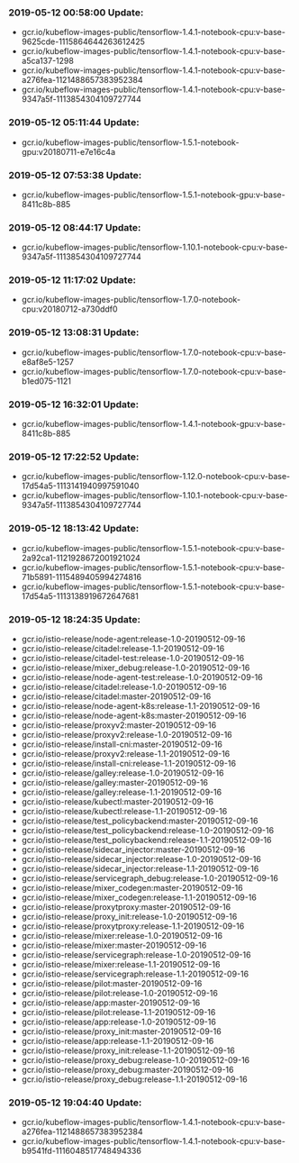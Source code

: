### 2019-05-12 00:58:00 Update:

- gcr.io/kubeflow-images-public/tensorflow-1.4.1-notebook-cpu:v-base-9625cde-1115864644263612425
- gcr.io/kubeflow-images-public/tensorflow-1.4.1-notebook-cpu:v-base-a5ca137-1298
- gcr.io/kubeflow-images-public/tensorflow-1.4.1-notebook-cpu:v-base-a276fea-1121488657383952384
- gcr.io/kubeflow-images-public/tensorflow-1.4.1-notebook-cpu:v-base-9347a5f-1113854304109727744
### 2019-05-12 05:11:44 Update:

- gcr.io/kubeflow-images-public/tensorflow-1.5.1-notebook-gpu:v20180711-e7e16c4a
### 2019-05-12 07:53:38 Update:

- gcr.io/kubeflow-images-public/tensorflow-1.5.1-notebook-gpu:v-base-8411c8b-885
### 2019-05-12 08:44:17 Update:

- gcr.io/kubeflow-images-public/tensorflow-1.10.1-notebook-cpu:v-base-9347a5f-1113854304109727744
### 2019-05-12 11:17:02 Update:

- gcr.io/kubeflow-images-public/tensorflow-1.7.0-notebook-cpu:v20180712-a730ddf0
### 2019-05-12 13:08:31 Update:

- gcr.io/kubeflow-images-public/tensorflow-1.7.0-notebook-cpu:v-base-e8af8e5-1257
- gcr.io/kubeflow-images-public/tensorflow-1.7.0-notebook-cpu:v-base-b1ed075-1121
### 2019-05-12 16:32:01 Update:

- gcr.io/kubeflow-images-public/tensorflow-1.4.1-notebook-gpu:v-base-8411c8b-885
### 2019-05-12 17:22:52 Update:

- gcr.io/kubeflow-images-public/tensorflow-1.12.0-notebook-cpu:v-base-17d54a5-1113141940997591040
- gcr.io/kubeflow-images-public/tensorflow-1.10.1-notebook-cpu:v-base-9347a5f-1113854304109727744
### 2019-05-12 18:13:42 Update:

- gcr.io/kubeflow-images-public/tensorflow-1.5.1-notebook-cpu:v-base-2a92ca1-1121928672001921024
- gcr.io/kubeflow-images-public/tensorflow-1.5.1-notebook-cpu:v-base-71b5891-1115489405994274816
- gcr.io/kubeflow-images-public/tensorflow-1.5.1-notebook-cpu:v-base-17d54a5-1113138919672647681
### 2019-05-12 18:24:35 Update:

- gcr.io/istio-release/node-agent:release-1.0-20190512-09-16
- gcr.io/istio-release/citadel:release-1.1-20190512-09-16
- gcr.io/istio-release/citadel-test:release-1.0-20190512-09-16
- gcr.io/istio-release/mixer_debug:release-1.0-20190512-09-16
- gcr.io/istio-release/node-agent-test:release-1.0-20190512-09-16
- gcr.io/istio-release/citadel:release-1.0-20190512-09-16
- gcr.io/istio-release/citadel:master-20190512-09-16
- gcr.io/istio-release/node-agent-k8s:release-1.1-20190512-09-16
- gcr.io/istio-release/node-agent-k8s:master-20190512-09-16
- gcr.io/istio-release/proxyv2:master-20190512-09-16
- gcr.io/istio-release/proxyv2:release-1.0-20190512-09-16
- gcr.io/istio-release/install-cni:master-20190512-09-16
- gcr.io/istio-release/proxyv2:release-1.1-20190512-09-16
- gcr.io/istio-release/install-cni:release-1.1-20190512-09-16
- gcr.io/istio-release/galley:release-1.0-20190512-09-16
- gcr.io/istio-release/galley:master-20190512-09-16
- gcr.io/istio-release/galley:release-1.1-20190512-09-16
- gcr.io/istio-release/kubectl:master-20190512-09-16
- gcr.io/istio-release/kubectl:release-1.1-20190512-09-16
- gcr.io/istio-release/test_policybackend:master-20190512-09-16
- gcr.io/istio-release/test_policybackend:release-1.0-20190512-09-16
- gcr.io/istio-release/test_policybackend:release-1.1-20190512-09-16
- gcr.io/istio-release/sidecar_injector:master-20190512-09-16
- gcr.io/istio-release/sidecar_injector:release-1.0-20190512-09-16
- gcr.io/istio-release/sidecar_injector:release-1.1-20190512-09-16
- gcr.io/istio-release/servicegraph_debug:release-1.0-20190512-09-16
- gcr.io/istio-release/mixer_codegen:master-20190512-09-16
- gcr.io/istio-release/mixer_codegen:release-1.1-20190512-09-16
- gcr.io/istio-release/proxytproxy:master-20190512-09-16
- gcr.io/istio-release/proxy_init:release-1.0-20190512-09-16
- gcr.io/istio-release/proxytproxy:release-1.1-20190512-09-16
- gcr.io/istio-release/mixer:release-1.0-20190512-09-16
- gcr.io/istio-release/mixer:master-20190512-09-16
- gcr.io/istio-release/servicegraph:release-1.0-20190512-09-16
- gcr.io/istio-release/mixer:release-1.1-20190512-09-16
- gcr.io/istio-release/servicegraph:release-1.1-20190512-09-16
- gcr.io/istio-release/pilot:master-20190512-09-16
- gcr.io/istio-release/pilot:release-1.0-20190512-09-16
- gcr.io/istio-release/app:master-20190512-09-16
- gcr.io/istio-release/pilot:release-1.1-20190512-09-16
- gcr.io/istio-release/app:release-1.0-20190512-09-16
- gcr.io/istio-release/proxy_init:master-20190512-09-16
- gcr.io/istio-release/app:release-1.1-20190512-09-16
- gcr.io/istio-release/proxy_init:release-1.1-20190512-09-16
- gcr.io/istio-release/proxy_debug:release-1.0-20190512-09-16
- gcr.io/istio-release/proxy_debug:master-20190512-09-16
- gcr.io/istio-release/proxy_debug:release-1.1-20190512-09-16
### 2019-05-12 19:04:40 Update:

- gcr.io/kubeflow-images-public/tensorflow-1.4.1-notebook-cpu:v-base-a276fea-1121488657383952384
- gcr.io/kubeflow-images-public/tensorflow-1.4.1-notebook-cpu:v-base-b9541fd-1116048517748494336
